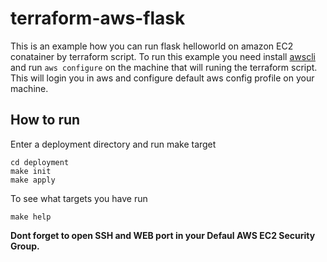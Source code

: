 # terraform-aws-flask
This is an example how you can run flask helloworld on amazon EC2 conatainer by terraform script.
To run this example you need install [awscli](https://docs.aws.amazon.com/cli/latest/userguide/cli-chap-install.html) and run `aws configure` on the machine that will runing the terraform script.
This will login you in aws and configure default aws config profile on your machine.

## How to run
Enter a deployment directory and run make target

```shell
cd deployment
make init
make apply
```

To see what targets you have run

```shell
make help
```

**Dont forget to open SSH and WEB port in your Defaul AWS EC2 Security Group.**


